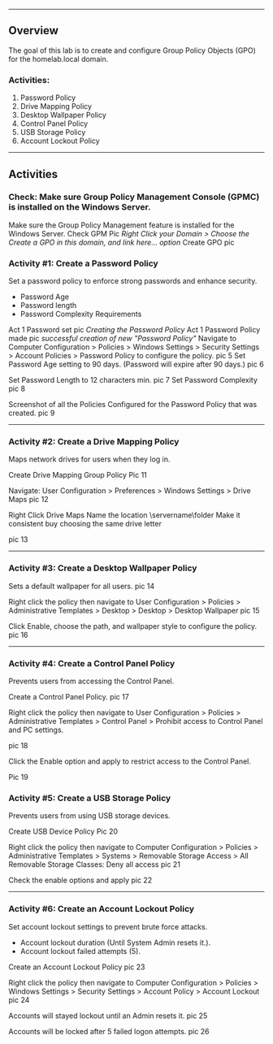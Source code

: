 _____
## __Overview__
The goal of this lab is to create and configure Group Policy Objects (GPO) for the homelab.local domain.
### Activities:
1. Password Policy
2.  Drive Mapping Policy
3.  Desktop Wallpaper Policy  
4.  Control Panel Policy
5.  USB Storage Policy
6.  Account Lockout Policy
_____
## __Activities__

### Check: Make sure Group Policy Management Console (GPMC) is installed on the Windows Server.

Make sure the Group Policy Management feature is installed for the Windows Server.
Check GPM Pic
_Right Click your Domain > Choose the Create a GPO in this domain, and link here... option_
Create GPO pic
### Activity #1: Create a Password Policy
Set a password policy to enforce strong passwords and enhance security.
- Password Age
- Password length 
- Password Complexity Requirements

Act 1 Password set pic
_Creating the Password Policy_
Act 1  Password Policy made pic
_successful creation of new "Password Policy"_
Navigate to Computer Configuration > Policies > Windows Settings > Security Settings > Account Policies > Password Policy to configure the policy.
pic 5
Set Password Age setting to 90 days. (Password will expire after 90 days.)
pic 6

Set Password Length to 12 characters min.
pic 7
Set Password Complexity 
pic 8

Screenshot of all the Policies Configured for the Password Policy  that was created.
pic 9

_____
### Activity #2: Create a Drive Mapping Policy
Maps network drives for users when they log in.

Create Drive Mapping Group Policy
Pic 11

Navigate: User Configuration > Preferences > Windows Settings > Drive Maps
pic 12

Right Click Drive Maps 
Name the location \\servername\folder 
Make it consistent buy choosing the same drive letter 

pic 13
_____
### Activity #3: Create a Desktop Wallpaper Policy
Sets a default wallpaper for all users.
pic 14

Right click the policy then navigate to User Configuration > Policies >  Administrative Templates > Desktop > Desktop > Desktop Wallpaper 
pic 15

Click Enable, choose the path, and wallpaper style to configure the policy.
pic 16
_____
### Activity #4: Create a Control Panel Policy
Prevents users from accessing the Control Panel.

Create a Control Panel Policy.
pic 17

Right click the policy then navigate to User Configuration > Policies > Administrative Templates >  Control Panel > Prohibit access to Control Panel and PC settings.

pic 18

Click the Enable option and apply to restrict access to the Control Panel.

Pic 19
### Activity #5: Create a USB Storage Policy
Prevents users from using USB storage devices.

Create USB Device Policy
Pic 20

Right click the policy then navigate to Computer Configuration > Policies > Administrative Templates >  Systems > Removable Storage Access > All Removable Storage Classes: Deny all access
pic 21

Check the enable options and apply
pic 22

_____
### Activity #6: Create an Account Lockout Policy
Set account lockout settings to prevent brute force attacks.
- Account lockout duration (Until System Admin resets it.).
- Account lockout failed attempts (5).

Create an Account Lockout Policy
pic 23

Right click the policy then navigate to Computer Configuration > Policies >  Windows Settings > Security Settings > Account Policy > Account Lockout 
 pic 24

Accounts will stayed lockout until an Admin resets it.
pic 25

Accounts will be locked after 5 failed logon attempts.
pic 26
